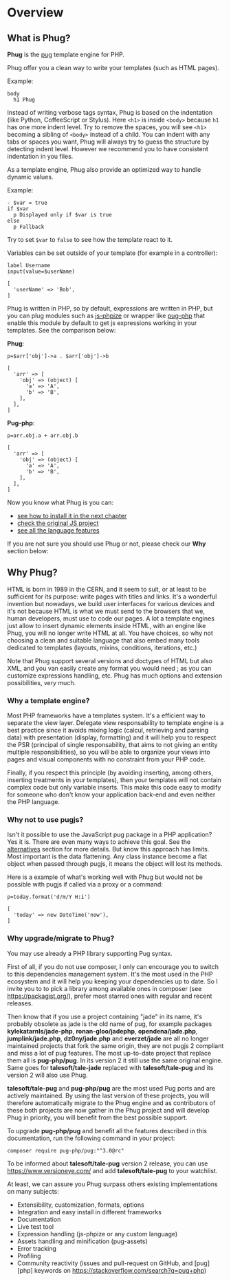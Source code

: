 # Overview

## What is Phug?

**Phug** is the [pug](https://pugjs.org/) template engine for PHP.

Phug offer you a clean way to write your templates (such as HTML pages).

Example:

```phug
body
  h1 Phug
```

Instead of writing verbose tags syntax, Phug is based on the indentation
(like Python, CoffeeScript or Stylus).
Here `<h1>` is inside `<body>` because `h1` has one more indent level. Try
to remove the spaces, you will see `<h1>` becoming a sibling of `<body>`
instead of a child. You can indent with any tabs or spaces you want, Phug
will always try to guess the structure by detecting indent level. However
we recommend you to have consistent indentation in you files.

As a template engine, Phug also provide an optimized way to handle dynamic
values.

Example:

```phug
- $var = true
if $var
  p Displayed only if $var is true
else
  p Fallback
```

Try to set `$var` to `false` to see how the template react to it.

Variables can be set outside of your template (for example in a controller):

```phug
label Username
input(value=$userName)
```
```vars
[
  'userName' => 'Bob',
]
```

Phug is written in PHP, so by default, expressions are written in PHP,
but you can plug modules such as
[js-phpize](https://github.com/pug-php/js-phpize-phug) or wrapper like
[pug-php](https://github.com/pug-php/pug) that enable this module by
default to get js expressions working in your templates. See the
comparison below:

**Phug**:
```phug
p=$arr['obj']->a . $arr['obj']->b
```
```vars
[
  'arr' => [
    'obj' => (object) [
      'a' => 'A',
      'b' => 'B',
    ],
  ],
]
```
**Pug-php**:
```pug
p=arr.obj.a + arr.obj.b
```
```vars
[
  'arr' => [
    'obj' => (object) [
      'a' => 'A',
      'b' => 'B',
    ],
  ],
]
```

Now you know what Phug is you can:
 - [see how to install it in the next chapter](#installation)
 - [check the original JS project](https://pugjs.org)
 - [see all the language features](#language-reference)

If you are not sure you should use Phug or not, please check our **Why** section
below:

## Why Phug?

HTML is born in 1989 in the CERN, and it seem to suit, or at least to
be sufficient for its purpose: write pages with titles and links.
It's a wonderful invention but nowadays, we build user interfaces for
various devices and it's not because HTML is what we must send to
the browsers that we, human developers, must use to code our pages. 
A lot a template engines just allow to insert dynamic elements inside
HTML, with an engine like Phug, you will no longer write HTML at all. 
You have choices, so why not choosing a clean and suitable language
that also embed many tools dedicated to templates (layouts, mixins,
conditions, iterations, etc.)

Note that Phug support several versions and doctypes  of HTML but
also XML, and you van easily create any format you would need ; as
you can customize expressions handling, etc. Phug has much options
and extension possibilities, *very* much.

### Why a template engine?

Most PHP frameworks have a templates system. It's a efficient way to
separate the view layer. Delegate view responsability to template
engine is a best practice since it avoids mixing logic (calcul, retrieving
and parsing data) with presentation (display, formatting) and it will
help you to respect the PSR (principal of single responsability, that
aims to not giving an entity multiple responsibilities), so you will
be able to organize your views into pages and visual components with
no constraint from your PHP code.

Finally, if you respect this principle (by avoiding inserting, among
others, inserting treatments in your templates), then your templates
will not contain complex code but only variable inserts. This make this
code easy to modify for someone who don't know your application back-end
and even neither the PHP language.

### Why not to use pugjs?

Isn't it possible to use the JavaScript pug package in a PHP
application? Yes it is. There are even many ways to achieve this
goal. See the [alternatives](#alternatives) section for more
details. But know this approach has limits. Most important is
the data flattening. Any class instance become a flat object
when passed through pugjs, it means the object will lost
its methods.

Here is a example of what's working well with Phug but would not
be possible with pugjs if called via a proxy or a command:

```pug
p=today.format('d/m/Y H:i')
```
```vars
[
  'today' => new DateTime('now'),
]
```

### Why upgrade/migrate to Phug?

You may use already a PHP library supporting Pug syntax.

First of all, if you do not use composer, I only can encourage
you to switch to this dependencies management system. It's
the most used in the PHP ecosystem and it will help you keeping
your dependencies up to date. So I invite you to to pick a library
among available ones in composer (see https://packagist.org/),
prefer most starred ones with regular and recent releases. 

Then know that if you use a project containing "jade" in its
name, it's probably obsolete as jade is the old name of pug,
for example packages **kylekatarnls/jade-php**,
**ronan-gloo/jadephp**, **opendena/jade.php**,
**jumplink/jade.php**, **dz0ny/jade.php** and
**everzet/jade** are all no longer maintained projects that fork
the same origin, they are not pugjs 2 compliant and miss a lot
of pug features. The most up-to-date project that replace them
all is **pug-php/pug**. In its version 2 it still use the same
original engine.
Same goes for **talesoft/tale-jade** replaced with
**talesoft/tale-pug** and its version 2 will also use Phug.

**talesoft/tale-pug** and **pug-php/pug** are the most used
Pug ports and are actively maintained. By using the last version
of these projects, you will therefore automatically migrate to
the Phug engine and as contributors of these both projects
are now gather in the Phug project and will develop Phug in
priority, you will benefit from the best possible support.

To upgrade **pug-php/pug** and benefit all the features
described in this documentation, run the following command
in your project:

```shell
composer require pug-php/pug:"^3.0@rc"
```

To be informed about **talesoft/tale-pug** version 2 release,
you can use https://www.versioneye.com/ and add
**talesoft/tale-pug** to your watchlist.

At least, we can assure you Phug surpass others existing
implementations on many subjects:
 - Extensibility, customization, formats, options
 - Integration and easy install in different frameworks
 - Documentation
 - Live test tool
 - Expression handling (js-phpize or any custom language)
 - Assets handling and minification (pug-assets)
 - Error tracking
 - Profiling
 - Community reactivity (issues and pull-request on GitHub,
 and [pug] [php] keywords on https://stackoverflow.com/search?q=pug+php)
